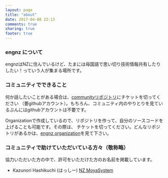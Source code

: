 ```yaml
---
layout: page
title: "about"
date: 2017-04-08 22:13
comments: true
sharing: true
footer: true
---
```

### engnz について

engnzはNZに住んでいるけど、たまには母国語で思い切り技術情報共有したりしたい！っていう人が集まる場所です。

### コミュニティでできること

何か話したいことがある場合は、[communityリポジトリ](https://github.com/engnz/community)にチケットを切ってください
（要githubアカウント）。もちろん、コミュニティ内のやりとりを見ているぶんにはgithubアカウントは不要です。

Organizationで作成しているので、リポジトリを作って、自分のソースコードを上げることも可能です。その際は、
チケットを切ってください。どんなリポジトリがあるかは、[engnz organization](https://github.com/engnz)を見て下さい。

### コミュニティで助けていただいている方々（敬称略）

協力いただいた方の中で、許可をいただけた方のお名前を掲載しています。

 - Kazunori Hashikuchi (はっしー) [NZ MoyaSystem](http://nzmoyasystem.hatenablog.com/)

